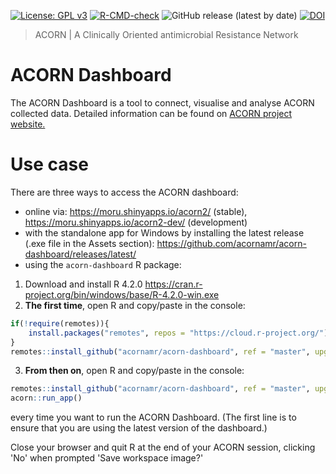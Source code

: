 [![License: GPL v3](https://img.shields.io/badge/License-GPLv3-blue.svg)](https://www.gnu.org/licenses/gpl-3.0)
[![R-CMD-check](https://github.com/acornamr/acorn-dashboard/workflows/R-CMD-check/badge.svg)](https://github.com/acornamr/acorn-dashboard/actions)
![GitHub release (latest by date)](https://img.shields.io/github/v/release/acornamr/acorn-dashboard)
[![DOI](https://zenodo.org/badge/339463770.svg)](https://zenodo.org/badge/latestdoi/339463770)

> ACORN | A Clinically Oriented antimicrobial Resistance Network

# ACORN Dashboard

The ACORN Dashboard is a tool to connect, visualise and analyse ACORN collected data.
Detailed information can be found on [ACORN project website.](https://acornamr.net)

# Use case

There are three ways to access the ACORN dashboard:

- online via: https://moru.shinyapps.io/acorn2/ (stable), https://moru.shinyapps.io/acorn2-dev/ (development)
- with the standalone app for Windows by installing the latest release (.exe file in the Assets section): https://github.com/acornamr/acorn-dashboard/releases/latest/
- using the `acorn-dashboard` R package:

1. Download and install R 4.2.0 https://cran.r-project.org/bin/windows/base/R-4.2.0-win.exe
2. **The first time**, open R and copy/paste in the console:
```r
if(!require(remotes)){
    install.packages("remotes", repos = "https://cloud.r-project.org/")
}
remotes::install_github("acornamr/acorn-dashboard", ref = "master", upgrade = "never")
```
3. **From then on**, open R and copy/paste in the console:
```r
remotes::install_github("acornamr/acorn-dashboard", ref = "master", upgrade = "never")
acorn::run_app()
``` 

every time you want to run the ACORN Dashboard. (The first line is to ensure that you are using the latest version of the dashboard.)

Close your browser and quit R at the end of your ACORN session, clicking 'No' when prompted 'Save workspace image?' 
